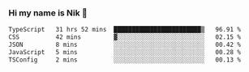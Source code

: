 ### Hi my name is Nik 👋

<!--
**NikDoe/NikDoe** is a ✨ _special_ ✨ repository because its `README.md` (this file) appears on your GitHub profile.

Here are some ideas to get you started:

- 🔭 I’m currently working on ...
- 🌱 I’m currently learning ...
- 👯 I’m looking to collaborate on ...
- 🤔 I’m looking for help with ...
- 💬 Ask me about ...
- 📫 How to reach me: ...
- 😄 Pronouns: ...
- ⚡ Fun fact: ...
-->

<!--START_SECTION:waka-->

```txt
TypeScript   31 hrs 52 mins  ████████████████████████▒   96.91 %
CSS          42 mins         ▓░░░░░░░░░░░░░░░░░░░░░░░░   02.15 %
JSON         8 mins          ░░░░░░░░░░░░░░░░░░░░░░░░░   00.42 %
JavaScript   5 mins          ░░░░░░░░░░░░░░░░░░░░░░░░░   00.28 %
TSConfig     2 mins          ░░░░░░░░░░░░░░░░░░░░░░░░░   00.13 %
```

<!--END_SECTION:waka-->
